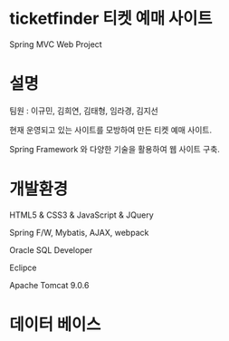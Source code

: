 # ticketfinder 티켓 예매 사이트
Spring MVC Web Project


# 설명
팀원 : 이규민, 김희연, 김태형, 임라경, 김지선

현재 운영되고 있는 사이트를 모방하여 만든 티켓 예매 사이트.

Spring Framework 와 다양한 기술을 활용하여 웹 사이트 구축.


# 개발환경
HTML5 & CSS3 & JavaScript & JQuery

Spring F/W, Mybatis, AJAX, webpack

Oracle SQL Developer

Eclipce

Apache Tomcat 9.0.6


# 데이터 베이스
